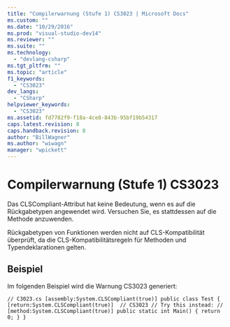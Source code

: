 ```yaml
---
title: "Compilerwarnung (Stufe 1) CS3023 | Microsoft Docs"
ms.custom: ""
ms.date: "10/29/2016"
ms.prod: "visual-studio-dev14"
ms.reviewer: ""
ms.suite: ""
ms.technology: 
  - "devlang-csharp"
ms.tgt_pltfrm: ""
ms.topic: "article"
f1_keywords: 
  - "CS3023"
dev_langs: 
  - "CSharp"
helpviewer_keywords: 
  - "CS3023"
ms.assetid: fd7782f9-f18a-4ce8-843b-95bf19b54317
caps.latest.revision: 8
caps.handback.revision: 8
author: "BillWagner"
ms.author: "wiwagn"
manager: "wpickett"
---
```

# Compilerwarnung (Stufe 1) CS3023
Das CLSCompliant\-Attribut hat keine Bedeutung, wenn es auf die Rückgabetypen angewendet wird.  Versuchen Sie, es stattdessen auf die Methode anzuwenden.  
  
 Rückgabetypen von Funktionen werden nicht auf CLS\-Kompatibilität überprüft, da die CLS\-Kompatibilitätsregeln für Methoden und Typendeklarationen gelten.  
  
## Beispiel  
 Im folgenden Beispiel wird die Warnung CS3023 generiert:  
  
```  
// C3023.cs [assembly:System.CLSCompliant(true)] public class Test { [return:System.CLSCompliant(true)]  // CS3023 // Try this instead: // [method:System.CLSCompliant(true)] public static int Main() { return 0; } }  
```